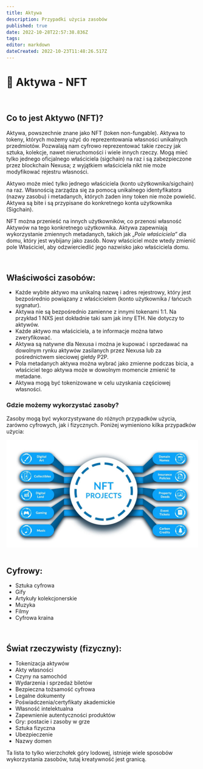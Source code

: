 ```yaml
---
title: Aktywa
description: Przypadki użycia zasobów
published: true
date: 2022-10-28T22:57:38.836Z
tags: 
editor: markdown
dateCreated: 2022-10-23T11:48:26.517Z
---
```


# 🏫 Aktywa - NFT
&nbsp;

## **Co to jest Aktywo (NFT)?**

Aktywa, powszechnie znane jako NFT (token non-fungable). Aktywa to tokeny, których możemy użyć do reprezentowania własności unikalnych przedmiotów. Pozwalają nam cyfrowo reprezentować takie rzeczy jak sztuka, kolekcje, nawet nieruchomości i wiele innych rzeczy. Mogą mieć tylko jednego oficjalnego właściciela (sigchain) na raz i są zabezpieczone przez blockchain Nexusa; z wyjątkiem właściciela nikt nie może modyfikować rejestru własności.

Aktywo może mieć tylko jednego właściciela (konto użytkownika/sigchain) na raz. Własnością zarządza się za pomocą unikalnego identyfikatora (nazwy zasobu) i metadanych, których żaden inny token nie może powielić. Aktywa są bite i są przypisane do konkretnego konta użytkownika (Sigchain).&#x20;

NFT można przenieść na innych użytkowników, co przenosi własność Aktywów na tego konkretnego użytkownika. Aktywa zapewniają wykorzystanie zmiennych metadanych, takich jak „_Pole właściciela”_ dla domu, który jest wybijany jako zasób. Nowy właściciel może wtedy zmienić pole Właściciel, aby odzwierciedlić jego nazwisko jako właściciela domu.

&nbsp;

## Właściwości zasobów:

* Każde wybite aktywo ma unikalną nazwę i adres rejestrowy, który jest bezpośrednio powiązany z właścicielem (konto użytkownika / łańcuch sygnatur).
* Aktywa nie są bezpośrednio zamienne z innymi tokenami 1:1. Na przykład 1 NXS jest dokładnie taki sam jak inny ETH. Nie dotyczy to aktywów.
* Każde aktywo ma właściciela, a te informacje można łatwo zweryfikować.
* Aktywa są natywne dla Nexusa i można je kupować i sprzedawać na dowolnym rynku aktywów zasilanych przez Nexusa lub za pośrednictwem sieciowej giełdy P2P.
* Pola metadanych aktywa można wybrać jako zmienne podczas bicia, a właściciel tego aktywa może w dowolnym momencie zmienić te metadane.
* Aktywa mogą być tokenizowane w celu uzyskania częściowej własności.
&nbsp;
### Gdzie możemy wykorzystać zasoby?

Zasoby mogą być wykorzystywane do różnych przypadków użycia, zarówno cyfrowych, jak i fizycznych. Poniżej wymieniono kilka przypadków użycia:
&nbsp;

![assets-usecases.jpeg](/assets-usecases.jpeg)
&nbsp;

## Cyfrowy:

* Sztuka cyfrowa
* Gify
* Artykuły kolekcjonerskie
* Muzyka
* Filmy
* Cyfrowa kraina

&nbsp;

## Świat rzeczywisty (fizyczny):

* Tokenizacja aktywów
* Akty własności&#x20;
* Czyny na samochód
* Wydarzenia i sprzedaż biletów
* Bezpieczna tożsamość cyfrowa
* Legalne dokumenty
* Poświadczenia/certyfikaty akademickie
* Własność intelektualna
* Zapewnienie autentyczności produktów
* Gry: postacie i zasoby w grze
* Sztuka fizyczna
* Ubezpieczenie
* Nazwy domen

Ta lista to tylko wierzchołek góry lodowej, istnieje wiele sposobów wykorzystania zasobów, tutaj kreatywność jest granicą.
